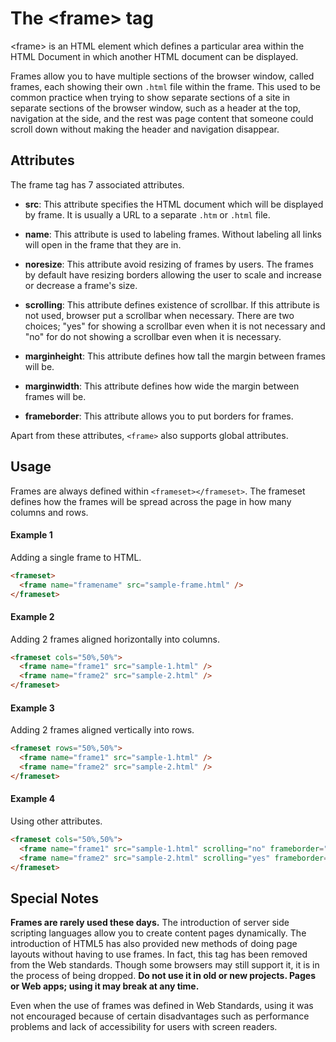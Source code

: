 # The &lt;frame&gt; tag

&lt;frame&gt; is an HTML element which defines a particular area within the HTML Document in which another HTML document can be displayed. 

Frames allow you to have multiple sections of the browser window, called frames, each showing their own `.html` file within the frame. This used to be common practice when trying to show separate sections of a site in separate sections of the browser window, such as a header at the top, navigation at the side, and the rest was page content that someone could scroll down without making the header and navigation disappear.

## Attributes

The frame tag has 7 associated attributes.

- **src**: This attribute specifies the HTML document which will be displayed by frame. It is usually a URL to a separate `.htm` or `.html` file.

- **name**: This attribute is used to labeling frames. Without labeling all links will open in the frame that they are in.

- **noresize**: This attribute avoid resizing of frames by users. The frames by default have resizing borders allowing the user to scale and increase or decrease a frame's size.

- **scrolling**: This attribute defines existence of scrollbar. If this attribute is not used, browser put a scrollbar when necessary. There are two choices; "yes" for showing a scrollbar even when it is not necessary and "no" for do not showing a scrollbar even when it is necessary.

- **marginheight**: This attribute defines how tall the margin between frames will be.

- **marginwidth**: This attribute defines how wide the margin between frames will be.

- **frameborder**: This attribute allows you to put borders for frames.

Apart from these attributes, `<frame>` also supports global attributes.

## Usage
Frames are always defined within `<frameset></frameset>`. The frameset defines how the frames will be spread across the page in how many columns and rows.

#### Example 1
Adding a single frame to HTML.
```html
<frameset>
  <frame name="framename" src="sample-frame.html" />
</frameset>
```

#### Example 2
Adding 2 frames aligned horizontally into columns.
```html
<frameset cols="50%,50%">
  <frame name="frame1" src="sample-1.html" />
  <frame name="frame2" src="sample-2.html" />
</frameset>
```

#### Example 3
Adding 2 frames aligned vertically into rows.
```html
<frameset rows="50%,50%">
  <frame name="frame1" src="sample-1.html" />
  <frame name="frame2" src="sample-2.html" />
</frameset>
```

#### Example 4
Using other attributes.
```html
<frameset cols="50%,50%">
  <frame name="frame1" src="sample-1.html" scrolling="no" frameborder="0" noresize/>
  <frame name="frame2" src="sample-2.html" scrolling="yes" frameborder="1" noresize/>
</frameset>
```

## Special Notes
**Frames are rarely used these days.** The introduction of server side scripting languages allow you to create content pages dynamically. The introduction of HTML5 has also provided new methods of doing page layouts without having to use frames. In fact, this tag has been removed from the Web standards. Though some browsers may still support it, it is in the process of being dropped. **Do not use it in old or new projects. Pages or Web apps; using it may break at any time.**

Even when the use of frames was defined in Web Standards, using it was not encouraged because of certain disadvantages such as performance problems and lack of accessibility for users with screen readers.